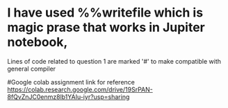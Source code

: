 # I have used %%writefile which is magic prase that works in Jupiter notebook,
Lines of code related to question 1 are marked '#' to make compatible with general compiler

#Google colab assignment link for reference
https://colab.research.google.com/drive/19SrPAN-8fQvZnJC0enmz8lb1YAIu-iyr?usp=sharing
